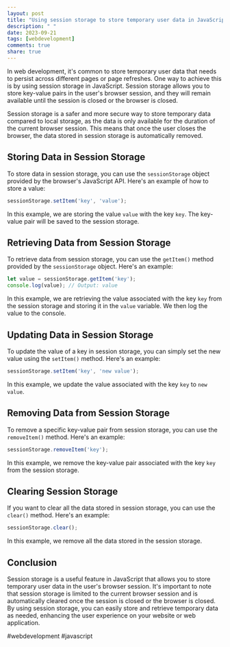 ```yaml
---
layout: post
title: "Using session storage to store temporary user data in JavaScript"
description: " "
date: 2023-09-21
tags: [webdevelopment]
comments: true
share: true
---
```


In web development, it's common to store temporary user data that needs to persist across different pages or page refreshes. One way to achieve this is by using session storage in JavaScript. Session storage allows you to store key-value pairs in the user's browser session, and they will remain available until the session is closed or the browser is closed.

Session storage is a safer and more secure way to store temporary data compared to local storage, as the data is only available for the duration of the current browser session. This means that once the user closes the browser, the data stored in session storage is automatically removed.

## Storing Data in Session Storage

To store data in session storage, you can use the `sessionStorage` object provided by the browser's JavaScript API. Here's an example of how to store a value:

```javascript
sessionStorage.setItem('key', 'value');
```

In this example, we are storing the value `value` with the key `key`. The key-value pair will be saved to the session storage.

## Retrieving Data from Session Storage

To retrieve data from session storage, you can use the `getItem()` method provided by the `sessionStorage` object. Here's an example:

```javascript
let value = sessionStorage.getItem('key');
console.log(value); // Output: value
```

In this example, we are retrieving the value associated with the key `key` from the session storage and storing it in the `value` variable. We then log the value to the console.

## Updating Data in Session Storage

To update the value of a key in session storage, you can simply set the new value using the `setItem()` method. Here's an example:

```javascript
sessionStorage.setItem('key', 'new value');
```

In this example, we update the value associated with the key `key` to `new value`.

## Removing Data from Session Storage

To remove a specific key-value pair from session storage, you can use the `removeItem()` method. Here's an example:

```javascript
sessionStorage.removeItem('key');
```

In this example, we remove the key-value pair associated with the key `key` from the session storage.

## Clearing Session Storage

If you want to clear all the data stored in session storage, you can use the `clear()` method. Here's an example:

```javascript
sessionStorage.clear();
```

In this example, we remove all the data stored in the session storage.

## Conclusion

Session storage is a useful feature in JavaScript that allows you to store temporary user data in the user's browser session. It's important to note that session storage is limited to the current browser session and is automatically cleared once the session is closed or the browser is closed. By using session storage, you can easily store and retrieve temporary data as needed, enhancing the user experience on your website or web application.

#webdevelopment #javascript